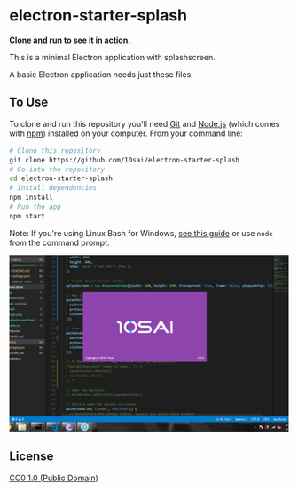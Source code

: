 # electron-starter-splash

**Clone and run to see it in action.**

This is a minimal Electron application with splashscreen.


A basic Electron application needs just these files:


## To Use

To clone and run this repository you'll need [Git](https://git-scm.com) and [Node.js](https://nodejs.org/en/download/) (which comes with [npm](http://npmjs.com)) installed on your computer. From your command line:

```bash
# Clone this repository
git clone https://github.com/10sai/electron-starter-splash
# Go into the repository
cd electron-starter-splash
# Install dependencies
npm install
# Run the app
npm start
```

Note: If you're using Linux Bash for Windows, [see this guide](https://www.howtogeek.com/261575/how-to-run-graphical-linux-desktop-applications-from-windows-10s-bash-shell/) or use `node` from the command prompt.

![alt text](screenshot.PNG)


## License

[CC0 1.0 (Public Domain)](LICENSE.md)
